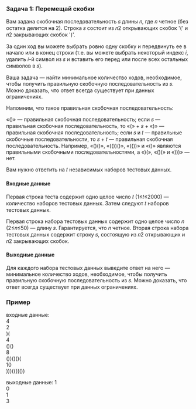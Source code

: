 ### Задача 1: Перемещай скобки

Вам задана скобочная последовательность 𝑠 длины 𝑛, где 𝑛 четное (без остатка делится на 2). Строка 𝑠 состоит из 𝑛2 открывающих скобок '(' и 𝑛2 закрывающих скобок ')'.

За один ход вы можете выбрать ровно одну скобку и передвинуть ее в начало или в конец строки (т.е. вы можете выбрать некоторый индекс 𝑖, удалить 𝑖-й символ из 𝑠 и вставить его перед или после всех остальных символов в 𝑠).

Ваша задача — найти минимальное количество ходов, необходимое, чтобы получить правильную скобочную последовательность из 𝑠. Можно доказать, что ответ всегда существует при данных ограничениях.

Напомним, что такое правильная скобочная последовательность:

«()» — правильная скобочная последовательность;
если 𝑠 — правильная скобочная последовательность, то «(» + 𝑠 + «)» — правильная скобочная последовательность;
если 𝑠 и 𝑡 — правильные скобочные последовательности, то 𝑠 + 𝑡 — правильная скобочная последовательность.
Например, «()()», «(())()», «(())» и «()» являются правильными скобочными последовательностями, а «)(», «()(» и «)))» — нет.

Вам нужно ответить на 𝑡 независимых наборов тестовых данных.

#### Входные данные
Первая строка теста содержит одно целое число 𝑡 (1≤𝑡≤2000) — количество наборов тестовых данных. Затем следуют 𝑡 наборов тестовых данных.

Первая строка набора тестовых данных содержит одно целое число 𝑛 (2≤𝑛≤50) — длину 𝑠. Гарантируется, что 𝑛 четное. Вторая строка набора тестовых данных содержит строку 𝑠, состоящую из 𝑛2 открывающих и 𝑛2 закрывающих скобок.

#### Выходные данные
Для каждого набора тестовых данных выведите ответ на него — минимальное количество ходов, необходимое, чтобы получить правильную скобочную последовательность из 𝑠. Можно доказать, что ответ всегда существует при данных ограничениях.

### Пример
входные данные:</br>
4</br>
2</br>
)(</br>
4</br>
()()</br>
8</br>
())()()(</br>
10</br>
)))((((())</br>

выходные данные:
1</br>
0</br>
1</br>
3
